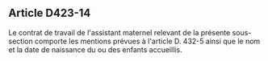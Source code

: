 ## Article D423-14

Le contrat de travail de l'assistant maternel relevant de la présente sous-section comporte les mentions
prévues à l'article D. 432-5 ainsi que le nom et la date de naissance du ou des enfants accueillis.

